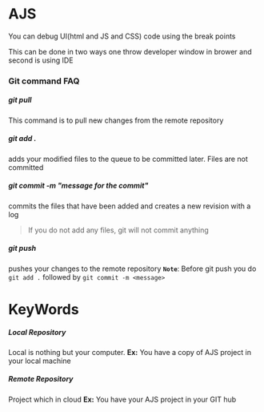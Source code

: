 # AJS
You can debug UI(html and JS and CSS) code using the break points 

This can be done in two ways one throw developer window in brower and second is using IDE 

### Git command FAQ 
##### git pull
This command is to pull new changes from the remote repository
##### git add .
 adds your modified files to the queue to be committed later. Files are not committed 
##### git commit -m "message for the commit"
commits the files that have been added and creates a new revision with a log
> If you do not add any files, git will not commit anything
##### git push 
pushes your changes to the remote repository
**`Note`**: Before git push you do `git add .` followed by `git commit -m <message>`

# KeyWords
##### Local Repository 
Local is nothing but your computer. 
**Ex:** You have a copy of AJS project in your local machine
##### Remote Repository 
Project which in cloud 
**Ex:** You have your AJS project in your GIT hub 
 

  